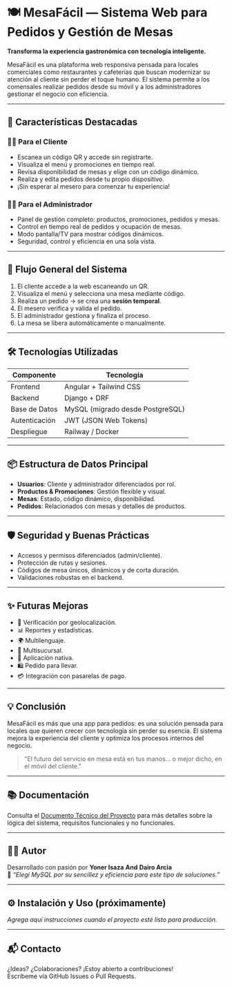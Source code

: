 # 🍽️ MesaFácil — Sistema Web para Pedidos y Gestión de Mesas

**Transforma la experiencia gastronómica con tecnología inteligente.**

MesaFácil es una plataforma web responsiva pensada para locales comerciales como restaurantes y cafeterías que buscan modernizar su atención al cliente sin perder el toque humano. El sistema permite a los comensales realizar pedidos desde su móvil y a los administradores gestionar el negocio con eficiencia.

---

## 🚀 Características Destacadas

### 🧑‍🍳 Para el Cliente
- Escanea un código QR y accede sin registrarte.
- Visualiza el menú y promociones en tiempo real.
- Revisa disponibilidad de mesas y elige con un código dinámico.
- Realiza y edita pedidos desde tu propio dispositivo.
- ¡Sin esperar al mesero para comenzar tu experiencia!

### 👨‍💼 Para el Administrador
- Panel de gestión completo: productos, promociones, pedidos y mesas.
- Control en tiempo real de pedidos y ocupación de mesas.
- Modo pantalla/TV para mostrar códigos dinámicos.
- Seguridad, control y eficiencia en una sola vista.

---

## 🧠 Flujo General del Sistema

1. El cliente accede a la web escaneando un QR.
2. Visualiza el menú y selecciona una mesa mediante código.
3. Realiza un pedido → se crea una **sesión temporal**.
4. El mesero verifica y valida el pedido.
5. El administrador gestiona y finaliza el proceso.
6. La mesa se libera automáticamente o manualmente.

---

## 🛠️ Tecnologías Utilizadas

| Componente      | Tecnología             |
|-----------------|------------------------|
| Frontend        | Angular + Tailwind CSS |
| Backend         | Django + DRF           |
| Base de Datos   | MySQL (migrado desde PostgreSQL) |
| Autenticación   | JWT (JSON Web Tokens)  |
| Despliegue      | Railway / Docker       |

---

## 📦 Estructura de Datos Principal

- **Usuarios**: Cliente y administrador diferenciados por rol.
- **Productos & Promociones**: Gestión flexible y visual.
- **Mesas**: Estado, código dinámico, disponibilidad.
- **Pedidos**: Relacionados con mesas y detalles de productos.

---

## 🛡️ Seguridad y Buenas Prácticas

- Accesos y permisos diferenciados (admin/cliente).
- Protección de rutas y sesiones.
- Códigos de mesa únicos, dinámicos y de corta duración.
- Validaciones robustas en el backend.

---

## ✨ Futuras Mejoras

- 📍 Verificación por geolocalización.
- 📊 Reportes y estadísticas.
- 🌍 Multilenguaje.
- 🏪 Multisucursal.
- 📱 Aplicación nativa.
- 🛍️ Pedido para llevar.
- 💳 Integración con pasarelas de pago.

---

## 💡 Conclusión

MesaFácil es más que una app para pedidos: es una solución pensada para locales que quieren crecer con tecnología sin perder su esencia. El sistema mejora la experiencia del cliente y optimiza los procesos internos del negocio.

> "El futuro del servicio en mesa está en tus manos... o mejor dicho, en el móvil del cliente."

---

## 📚 Documentación

Consulta el [Documento Técnico del Proyecto](./Documento%20Técnico%20del%20Proyecto.pdf) para más detalles sobre la lógica del sistema, requisitos funcionales y no funcionales.

---

## 🧑‍💻 Autor

Desarrollado con pasión por **Yoner Isaza** **And** **Dairo Arcia**  
💬 _“Elegí MySQL por su sencillez y eficiencia para este tipo de soluciones.”_

---

## ⚙️ Instalación y Uso (próximamente)
_Agrega aquí instrucciones cuando el proyecto esté listo para producción._

---

## 📬 Contacto

¿Ideas? ¿Colaboraciones? ¡Estoy abierto a contribuciones!  
Escríbeme vía GitHub Issues o Pull Requests.

